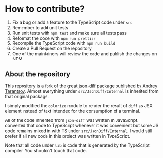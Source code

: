 # How to contribute?

1. Fix a bug or add a feature to the TypeScript code under `src`
2. Remember to add unit tests
3. Run unit tests with `npm test` and make sure all tests pass
4. Reformat the code with `npm run prettier`
4. Recompile the TypeScript code with `npm run build`
5. Create a Pull Request on the repository
6. One of the maintainers will review the code and publish the changes on NPM

## About the repository

This repository is a fork of the great [json-diff](https://www.npmjs.com/package/json-diff)
package published by [Andrey Tarantsov](https://github.com/andreyvit). Almost
everything under `src/JsonDiff/Internal` is inherited from that original package.

I simply modified the `colorize` module to render the result of `diff` as JSX
element instead of text intended for the consumption of a terminal.

All of the code inherited from `json-diff` was written in JavaScript. I converted that code to
TypeScript whenever it was convenient but some JS code remains mixed in with TS under
`src/JsonDiff/Internal`. I would still prefer if all new code in this project was written in
TypeScript.

Note that all code under `lib` is code that is generated by the TypeScript compiler.
You shouldn't touch that code.
